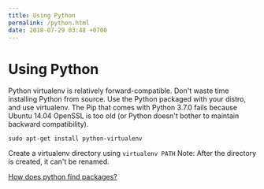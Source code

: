 ```yaml
---
title: Using Python
permalink: /python.html
date: 2018-07-29 03:48 +0700
---
```


# Using Python

Python virtualenv is relatively forward-compatible.
Don't waste time installing Python from source.
Use the Python packaged with your distro, and use virtualenv.
The Pip that comes with Python 3.7.0 fails because Ubuntu 14.04 OpenSSL is too old (or Python doesn't bother to maintain backward compatibility).

```
sudo apt-get install python-virtualenv
```

Create a virtualenv directory using `virtualenv PATH`
Note: After the directory is created, it can't be renamed.

[How does python find packages?](https://leemendelowitz.github.io/blog/how-does-python-find-packages.html)

